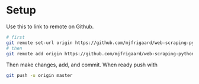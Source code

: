 # Setup

Use this to link to remote on Github.

```bash
# first
git remote set-url origin https://github.com/mjfrigaard/web-scraping-python
# then
git remote add origin https://github.com/mjfrigaard/web-scraping-python
```

Then make changes, add, and commit. When ready push with 

```bash
git push -u origin master
```




